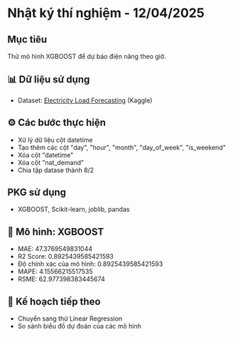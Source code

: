 # Nhật ký thí nghiệm - 12/04/2025

## Mục tiêu

Thử mô hình XGBOOST để dự báo điện năng theo giờ.

## 📊 Dữ liệu sử dụng

- Dataset: [Electricity Load Forecasting](https://www.kaggle.com/datasets/saurabhshahane/electricity-load-forecasting) (Kaggle)

## ⚙️ Các bước thực hiện

- Xử lý dữ liệu cột datetime
- Tạo thêm các cột "day", "hour", "month", "day_of_week", "is_weekend"
- Xóa cột "datetime"
- Xóa cột "nat_demand"
- Chia tập datase thành 8/2

## PKG sử dụng

- XGBOOST, Scikit-learn, joblib, pandas

## 🤖 Mô hình: XGBOOST

- MAE: 47.3769549831044
- R2 Score: 0.8925439585421593
- Độ chính xác của mô hình: 0.8925439585421593
- MAPE: 4.15566215517535
- RSME: 62.977398383445674

## 📌 Kế hoạch tiếp theo

- Chuyển sang thử Linear Regression
- So sánh biểu đồ dự đoán của các mô hình
